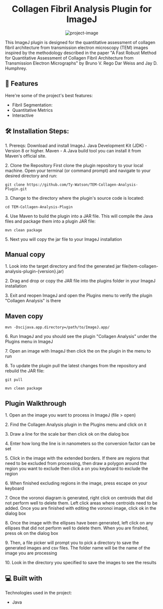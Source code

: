 
<h1 align="center" id="title">Collagen Fibril Analysis Plugin for ImageJ</h1>

<p align="center"><img src="https://socialify.git.ci/Ty-Watson/TEM-Collagen-Analysis-Plugin/image?font=Inter&amp;language=1&amp;name=1&amp;owner=1&amp;pattern=Signal&amp;stargazers=1&amp;theme=Light" alt="project-image"></p>

<p id="description">This ImageJ plugin is designed for the quantitative assessment of collagen fibril architecture from transmission electron microscopy (TEM) images inspired by the methodology described in the paper "A Fast Robust Method for Quantitative Assessment of Collagen Fibril Architecture from Transmission Electron Micrographs" by Bruno V. Rego Dar Weiss and Jay D. Humphrey.</p>

  
  
<h2>🧐 Features</h2>

Here're some of the project's best features:

*   Fibril Segmentation:
*   Quantitative Metrics
*   Interactive

<h2>🛠️ Installation Steps:</h2>

<p>1. Prereqs: Download and install ImageJ. Java Development Kit (JDK) - Version 8 or higher. Maven - A Java build tool you can install it from Maven's official site.</p>

<p>2. Clone the Repository First clone the plugin repository to your local machine. Open your terminal (or command prompt) and navigate to your desired directory and run:</p>

```
git clone https://github.com/Ty-Watson/TEM-Collagen-Analysis-Plugin.git
```

<p>3. Change to the directory where the plugin's source code is located:</p>

```
cd TEM-Collagen-Analysis-Plugin
```

<p>4. Use Maven to build the plugin into a JAR file. This will compile the Java files and package them into a plugin JAR file:</p>

```
mvn clean package
```

<p>5. Next you will copy the jar file to your ImageJ installation</p>

<h2>Manual copy</h2>
<p>1. Look into the target directory and find the generated jar file(tem-collagen-analysis-plugin-{version}.jar)</p>
<p>2. Drag and drop or copy the JAR file into the plugins folder in your ImageJ installation</p>
<p>3. Exit and reopen ImageJ and open the Plugins menu to verify the plugin "Collagen Analysis" is there</p>

<h2>Maven copy</h2>

```
mvn -Dscijava.app.directory=/path/to/ImageJ.app/
```

<p>6. Run ImageJ and you should see the plugin "Collagen Analysis" under the Plugins menu in ImageJ</p>

<p>7. Open an image with ImageJ then click the on the plugin in the menu to run</p>

<p>8. To update the plugin pull the latest changes from the repository and rebuild the JAR file:</p>

```
git pull
```

```
mvn clean package
```

<h2>Plugin Walkthrough</h2>
<p>1. Open an the image you want to process in ImageJ (file > open)</p>
<p>2. Find the Collagen Analysis plugin in the Plugins menu and click on it</p>
<p>3. Draw a line for the scale bar then click ok on the dialog box</p>
<p>4. Enter how long the line is in nanometers so the conversion factor can be set</p>
<p>5. Click in the image with the extended borders. If there are regions that need to be excluded from processing, then draw a polygon around the region you want to exclude then click a on you keyboard to exclude the region</p>
<p>6. When finished excluding regions in the image, press escape on your keyboard</p>
<p>7. Once the voronoi diagram is generated, right click on centroids that did not perform well to delete them. Left click areas where centroids need to be added. Once you are finished with editing the voronoi image, click ok in the dialog box</p>
<p>8. Once the image with the ellipses have been generated, left click on any ellipses that did not perform well to delete them. When you are finshed, press ok on the dialog box</p>
<p>9. Then, a file picker will prompt you to pick a directory to save the generated images and csv files. The folder name will be the name of the image you are processing</p>
<p>10. Look in the directory you specified to save the images to see the results</p>
  
<h2>💻 Built with</h2>

Technologies used in the project:

*   Java





